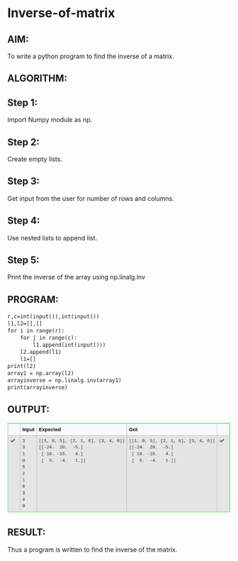 # Inverse-of-matrix

## AIM:
To write a python program to find the inverse of a matrix.
## ALGORITHM:

## Step 1:
Import Numpy module as np.

## Step 2:
Create empty lists.

## Step 3:
Get input from the user for number of rows and columns.

## Step 4:
Use nested lists to append list.

## Step 5:
Print the inverse of the array using np.linalg.inv


## PROGRAM:
```pythonimport numpy as np
r,c=int(input()),int(input())
l1,l2=[],[]
for i in range(r):
    for j in range(c):
        l1.append(int(input()))
    l2.append(l1)
    l1=[]
print(l2)
array1 = np.array(l2)
arrayinverse = np.linalg.inv(array1)
print(arrayinverse)
```
## OUTPUT:
![output](./Screenshot%20from%202022-10-06%2014-06-46.png)
## RESULT:
Thus a program is written to find the inverse of the matrix.
